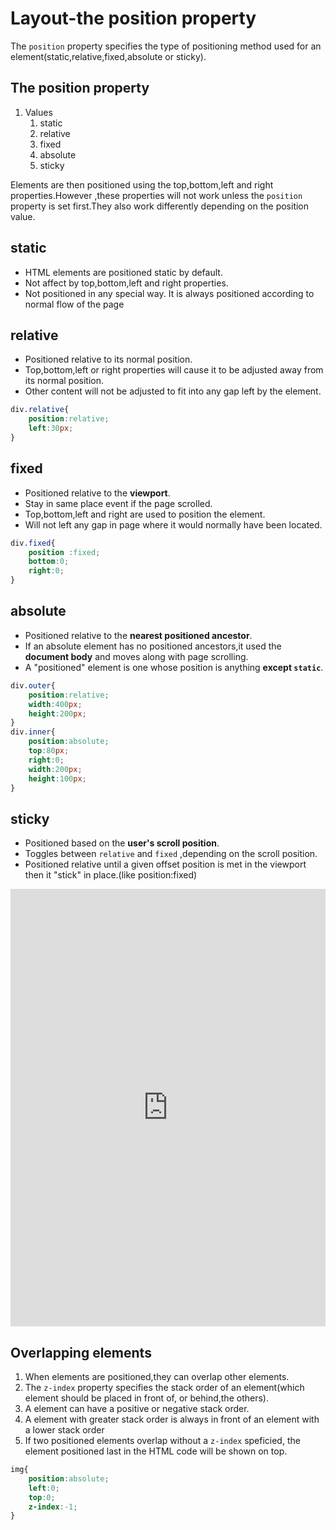 # Layout-the position property
The `position` property specifies the type of positioning method used for an element(static,relative,fixed,absolute or sticky).

## The position property
1. Values
   1. static
   2. relative
   3. fixed
   4. absolute
   5. sticky
   
Elements are then positioned using the top,bottom,left and right properties.However ,these properties will not work unless the `position` property is set first.They also work differently depending on the position value.

## static
- HTML elements are positioned static by default.
- Not affect by top,bottom,left and right properties.
- Not positioned in any special way. It is always positioned according to normal flow of the page

## relative
- Positioned relative to its normal position.
- Top,bottom,left or right properties will cause it to be adjusted away from its normal position.
- Other content will not be adjusted to fit into any gap left by the element.

```css
div.relative{
    position:relative;
    left:30px;
}
```

## fixed
- Positioned relative to the **viewport**.
- Stay in same place event if the page scrolled.
- Top,bottom,left and right are used to position the element.
- Will not left any gap in page where it would normally have been located.

```css
div.fixed{
    position :fixed;
    bottom:0;
    right:0;
}
```

## absolute
- Positioned relative to the **nearest positioned ancestor**.
- If an absolute element has no positioned ancestors,it used the **document body** and moves along with page scrolling.
- A "positioned" element is one whose position is anything **except `static`**.

```css
div.outer{
    position:relative;
    width:400px;
    height:200px;
}
div.inner{
    position:absolute;
    top:80px;
    right:0;
    width:200px;
    height:100px;
}
```

## sticky
- Positioned based on the **user's scroll position**.
- Toggles between `relative` and `fixed` ,depending on the scroll position.
- Positioned relative until a given offset position is met in the viewport then it "stick" in place.(like position:fixed)

<iframe height="700px" style="width: 100%;" scrolling="no" title="poJQPYx" src="https://codepen.io/orientalist/embed/poJQPYx?height=265&theme-id=light&default-tab=css,result" frameborder="no" allowtransparency="true" allowfullscreen="true">
  See the Pen <a href='https://codepen.io/orientalist/pen/poJQPYx'>poJQPYx</a> by orientalist
  (<a href='https://codepen.io/orientalist'>@orientalist</a>) on <a href='https://codepen.io'>CodePen</a>.
</iframe>

## Overlapping elements
1. When elements are positioned,they can overlap other elements.
2. The `z-index` property specifies the stack order of an element(which element should be placed in front of, or behind,the others).
3. A element can have a positive or negative stack order.
4. A element with greater stack order is always in front of an element with a lower stack order
5. If two positioned elements overlap without a `z-index` speficied, the element positioned last in the HTML code will be shown on top.

```css
img{
    position:absolute;
    left:0;
    top:0;
    z-index:-1;
}
```